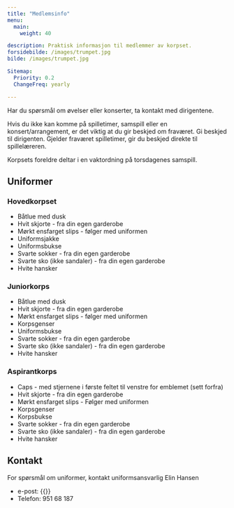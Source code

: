 ```yaml
---
title: "Medlemsinfo"
menu:
  main:
    weight: 40

description: Praktisk informasjon til medlemmer av korpset.
forsidebilde: /images/trumpet.jpg
bilde: /images/trumpet.jpg

Sitemap:
  Priority: 0.2
  ChangeFreq: yearly

---
```


Har du spørsmål om øvelser eller konserter, ta kontakt med dirigentene.

Hvis du ikke kan komme på spilletimer, samspill eller en konsert/arrangement, er
det viktig at du gir beskjed om fraværet. Gi beskjed til dirigenten. Gjelder
fraværet spilletimer, gir du beskjed direkte til spillelæreren.

Korpsets foreldre deltar i en vaktordning på torsdagenes samspill.

## Uniformer
### Hovedkorpset
- Båtlue med dusk
- Hvit skjorte - fra din egen garderobe
- Mørkt ensfarget slips - følger med uniformen
- Uniformsjakke
- Uniformsbukse
- Svarte sokker - fra din egen garderobe
- Svarte sko (ikke sandaler) - fra din egen garderobe
- Hvite hansker

### Juniorkorps
- Båtlue med dusk
- Hvit skjorte - fra din egen garderobe
- Mørkt ensfarget slips - følger med uniformen
- Korpsgenser
- Uniformsbukse
- Svarte sokker - fra din egen garderobe
- Svarte sko (ikke sandaler) - fra din egen garderobe
- Hvite hansker

### Aspirantkorps
- Caps - med stjernene i første feltet til venstre for emblemet (sett forfra)
- Hvit skjorte - fra din egen garderobe
- Mørkt ensfarget slips - Følger med uniformen
- Korpsgenser
- Korpsbukse
- Svarte sokker - fra din egen garderobe
- Svarte sko (ikke sandaler) - fra din egen garderobe
- Hvite hansker

## Kontakt
For spørsmål om uniformer, kontakt uniformsansvarlig Elin Hansen

- e-post: {{<email uniform>}}
- Telefon: 951 68 187
